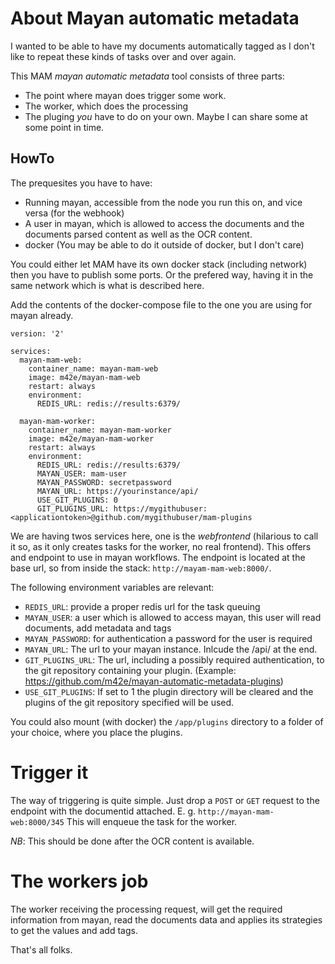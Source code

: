 # About Mayan automatic metadata

I wanted to be able to have my documents automatically tagged as I don't like to repeat these kinds of tasks over and over again.

This MAM *mayan automatic metadata* tool consists of three parts:

- The point where mayan does trigger some work.
- The worker, which does the processing
- The pluging *you* have to do on your own. Maybe I can share some at some point in time.

## HowTo

The prequesites you have to have:

- Running mayan, accessible from the node you run this on, and vice versa (for the webhook)
- A user in mayan, which is allowed to access the documents and the documents parsed content as well as the OCR content.
- docker (You may be able to do it outside of docker, but I don't care)

You could either let MAM have its own docker stack (including network) then you have to publish some ports. Or the prefered way, having it in the same network which is what is described here.

Add the contents of the docker-compose file to the one you are using for mayan already.

```
version: '2'

services:
  mayan-mam-web:
    container_name: mayan-mam-web
    image: m42e/mayan-mam-web
    restart: always
    environment:
      REDIS_URL: redis://results:6379/
      
  mayan-mam-worker:
    container_name: mayan-mam-worker
    image: m42e/mayan-mam-worker
    restart: always
    environment:
      REDIS_URL: redis://results:6379/
      MAYAN_USER: mam-user
      MAYAN_PASSWORD: secretpassword
      MAYAN_URL: https://yourinstance/api/
      USE_GIT_PLUGINS: 0
      GIT_PLUGINS_URL: https://mygithubuser:<applicationtoken>@github.com/mygithubuser/mam-plugins

```

We are having twos services here, one is the *webfrontend* (hilarious to call it so, as it only creates tasks for the worker, no real frontend).
This offers and endpoint to use in mayan workflows. The endpoint is located at the base url, so from inside the stack: `http://mayam-mam-web:8000/`.

The following environment variables are relevant:

- `REDIS_URL`: provide a proper redis url for the task queuing
- `MAYAN_USER`: a user which is allowed to access mayan, this user will read documents, add metadata and tags
- `MAYAN_PASSWORD`: for authentication a password for the user is required
- `MAYAN_URL`: The url to your mayan instance. Inlcude the /api/ at the end.
- `GIT_PLUGINS_URL`: The url, including a possibly required authentication, to the git repository containing your plugin. (Example: <https://github.com/m42e/mayan-automatic-metadata-plugins>)
- `USE_GIT_PLUGINS`: If set to 1 the plugin directory will be cleared and the plugins of the git repository specified will be used.

You could also mount (with docker) the `/app/plugins` directory to a folder of your choice, where you place the plugins.


# Trigger it

The way of triggering is quite simple. Just drop a `POST` or `GET` request to the endpoint with the documentid attached. E. g. `http://mayan-mam-web:8000/345`
This will enqueue the task for the worker.

*NB*: This should be done after the OCR content is available.

# The workers job

The worker receiving the processing request, will get the required information from mayan, read the documents data and applies its strategies to get the values and add tags.

That's all folks.




